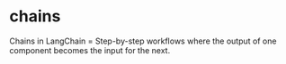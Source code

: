 # chains
Chains in LangChain = Step-by-step workflows where the output of one component becomes the input for the next.
